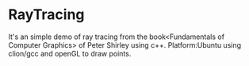 # RayTracing
It's an simple demo of ray tracing from the book&lt;Fundamentals of Computer Graphics> of Peter Shirley using c++.
Platform:Ubuntu
using clion/gcc and openGL  to draw points.
